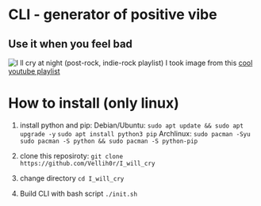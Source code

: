 # CLI - generator of positive vibe
## Use it when you feel bad

![I ll cry at night (post-rock, indie-rock playlist)](https://github.com/user-attachments/assets/c8084121-7018-4e78-8184-48274172150a)
I took image from this [cool youtube playlist](https://www.youtube.com/watch?v=36C2zYyJ8E0)

# How to install (only linux)

1. install python and pip:
   Debian/Ubuntu:
    `sudo apt update && sudo apt upgrade -y`
    `sudo apt install python3 pip`
   Archlinux:
   `sudo pacman -Syu`
   `sudo pacman -S python && sudo pacman -S python-pip`
   
3. clone this reposiroty:
    `git clone https://github.com/Vellih0r/I_will_cry`
4. change directory
    `cd I_will_cry`
5. Build CLI with bash script
       `./init.sh`
